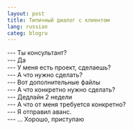 ```yaml
---
layout: post
title: Типичный диалог с клиентом
lang: russian
categ: blogru
---
```


--- Ты консультант?  
--- Да  
--- У меня есть проект, сделаешь?  
--- А что нужно сделать?  
--- Вот дополнительные файлы  
--- А что конкретно нужно сделать?  
--- Дедлайн 2 недели  
--- А что от меня требуется конкретно?  
--- Я отправил аванс.  
--- ... Хорошо, приступаю  
